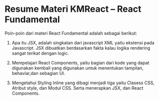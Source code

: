 # Resume Materi KMReact – React Fundamental

Poin-poin dari materi React Fundamental adalah sebagai berikut:

1. Apa itu JSX, adalah singkatan dari javascript XML yaitu ekstensi pada Javascript. JSX dibuatkan berdasarkan fakta kalau logika rendering sangat terikat dengan logic.

2. Mempelajari React Components, yaitu bagian dari kode yang dapat digunakan kembali yang digunakan untuk menentukan tampilan, behaviar,dan sebagian UI.

3. Mengetahui Styling Inline yang dibagi menjadi tiga yaitu Clasess CSS, Atribut style, dan Modul CSS. Serta menerapkan JSX, dan React Components.